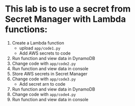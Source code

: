 # This lab is to use a secret from Secret Manager with Lambda functions:
1. Create a Lambda function
   - upload `app/code1.py`
   - Add AWS secrets to code
2. Run function and view data in DynamoDB
3. Change code with `app/code2.py`
4. Run function and view data in console
5. Store AWS secrets in Secret Manager
6. Change code with `app/code3.py`
   - Add secret arn to code
7. Run function and view data in DynamoDB
8. Change code with `app/code4.py`
9. Run function and view data in console